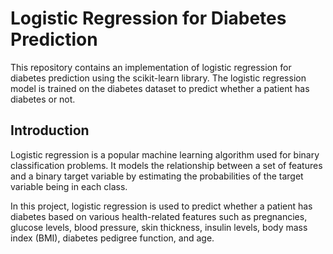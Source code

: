 # Logistic Regression for Diabetes Prediction

This repository contains an implementation of logistic regression for diabetes prediction using the scikit-learn library. The logistic regression model is trained on the diabetes dataset to predict whether a patient has diabetes or not.

## Introduction

Logistic regression is a popular machine learning algorithm used for binary classification problems. It models the relationship between a set of features and a binary target variable by estimating the probabilities of the target variable being in each class.

In this project, logistic regression is used to predict whether a patient has diabetes based on various health-related features such as pregnancies, glucose levels, blood pressure, skin thickness, insulin levels, body mass index (BMI), diabetes pedigree function, and age.
